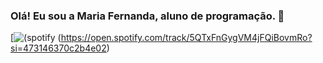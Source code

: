 ### Olá! Eu sou a Maria Fernanda, aluno de programação. 👋

[![(spotify](https://img.shields.io/badge/Spotify-1ED760?&style=for-the-badge&logo=spotify&logoColor=white) (https://open.spotify.com/track/5QTxFnGygVM4jFQiBovmRo?si=473146370c2b4e02)

